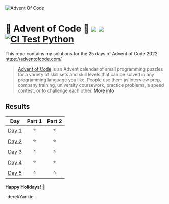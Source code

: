 ![Advent Of Code](https://cdn.thenewstack.io/media/2021/12/521cd034-advent-of-code-2021.jpg)
# :christmas_tree: Advent of Code :christmas_tree: ![](https://img.shields.io/badge/day%20📅-8-blue) ![](https://img.shields.io/badge/stars%20⭐-12-yellow) [![CI Test Python](https://github.com/derekYankie/AdventOfCode-2022/actions/workflows/ci-test.yml/badge.svg)](https://github.com/derekYankie/AdventOfCode-2022/actions/workflows/ci-test.yml)
This repo contains my solutions for the 25 days of Advent of Code 2022 https://adventofcode.com/
> [Advent of Code](https://adventofcode.com/) is an Advent calendar of small programming puzzles for a variety of skill sets and skill levels that can be solved in any programming language you like. People use them as interview prep, company training, university coursework, practice problems, a speed contest, or to challenge each other. [More info](https://adventofcode.com/about)
##
## Results
 
|Day   | Part 1 | Part 2 |
| :---: | :---: | :---: |
| [Day 1](https://adventofcode.com/2022/day/1) | ⭐ | ⭐ |
| [Day 2](https://adventofcode.com/2022/day/2) | ⭐ | ⭐ |
| [Day 3](https://adventofcode.com/2022/day/3) | ⭐ | ⭐ |
| [Day 4](https://adventofcode.com/2022/day/4) | ⭐ | ⭐ |
| [Day 5](https://adventofcode.com/2022/day/5) | ⭐ | ⭐ |


**Happy Holidays! :gift:**

-derekYankie
